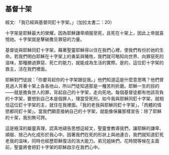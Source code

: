 ## 基督十架 ##

經文: 「我已經與基督同釘十字架。」（加拉太書二：20）



十字架是耶穌最大的榮耀，因為耶穌謙卑順服至死，且死在十架上，因此上帝就喜悅祂。十字架就是擊破撒旦罪惡的力量。

基督徒與耶穌同釘十字架，藉著聖靈耶穌得以住在我們心裡，使我們有份於祂的生命。若我們明白耶穌在十字架上的勇氣與犧牲，我們就可略知向世界、向罪惡死的滋味，那種勝過罪惡、死亡的能力，就能成為生活的實際。是的，這位釘十字架的救主，活在我們裡面。

耶穌對門徒說：「你要背起你的十字架跟從我。」他們知道這是什麼意思嗎？他們曾見過人背著十架上各各他山，所以門徒知道那是一種苦刑折磨。耶穌一生的目的——就是擔負世人的罪，背起自己的十字架，走向死地。每個基督徒都有他該背負的十字架，要想到自己本是個罪人，理當受死刑，如今我與耶穌同釘十字架，就相信這位釘十字架的主，就住在我裡面。「我的老我與耶穌同釘十字架」，「肉體的情慾都同釘十架」。當我們願意接納自己的十字架，就能像保羅那樣宣告：除了耶穌的十架，我別無可誇。

這是極深的屬靈真理，認真地禱告思想這經文，聖靈會教導我們，讓耶穌的謙卑、順服、捨己內化成形於我心中。因著我們在死的形狀上與祂連合，我們就知道釘死老我的滋味，同時也經歷耶穌復活的浩大能力。弟兄姐妹們，花時間等候在主面前，聖靈將會把釘十字架的耶穌啟示在我們心中。